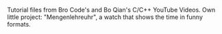 Tutorial files from Bro Code's and Bo Qian's C/C++ YouTube Videos.
Own little project: "Mengenlehreuhr", a watch that shows the time in funny formats.
